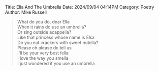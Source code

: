 Title: Ella And The Umbrella
Date: 2024/09/04 04:14PM
Category: Poetry
Author: Mike Russell

> What do you do, dear Ella<br>
When it rains do use an umbrella?<br>
Or sing outside acappella?<br>
Like that princess whose name is Elsa<br>
Do you eat crackers with sweet nutella?<br>
Please oh please do tell us<br>
I'll be your very best fella<br>
I love the way you smella<br>
I just wondered if you use an umbrella
